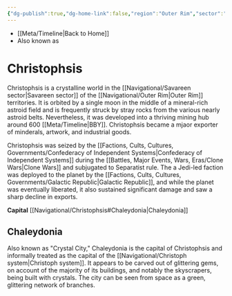 ```yaml
---
{"dg-publish":true,"dg-home-link":false,"region":"Outer Rim","sector":"Savareen","system":"Christoph","grid":"Q-16","aliases":[],"tags":["map","planet","corellian","outerrim","savareen"],"permalink":"/navigational/christophsis/","dgHomeLink":false,"dgPassFrontmatter":true}
---
```


- [[Meta/Timeline\|Back to Home]]
- Also known as 

# Christophsis
Christophsis is a crystalline world in the [[Navigational/Savareen sector\|Savareen sector]] of the [[Navigational/Outer Rim\|Outer Rim]] territories. It is orbited by a single moon in the middle of a mineral-rich astroid field and is frequently struck by stray rocks from the various nearly astroid belts. Nevertheless, it was developed into a thriving mining hub around 600 [[Meta/Timeline\|BBY]]. Christophsis became a mjaor exporter of minderals, artwork, and industrial goods.

Christophsis was seized by the [[Factions, Cults, Cultures, Governments/Confederacy of Independent Systems\|Confederacy of Independent Systems]] during the [[Battles, Major Events, Wars, Eras/Clone Wars\|Clone Wars]] and subjugated to Separatist rule. The a Jedi-led faction was deployed to the planet by the [[Factions, Cults, Cultures, Governments/Galactic Republic\|Galactic Republic]], and while the planet was eventually liberated, it also sustained significant damage and saw a sharp decline in exports.

**Capital** [[Navigational/Christophsis#Chaleydonia\|Chaleydonia]]

## Chaleydonia
Also known as "Crystal City," Chaleydonia is the capital of Christophsis and informally treated as the capital of the [[Navigational/Christoph system\|Christoph system]]. It appears to be carved out of glittering gems, on account of the majority of its buildings, and notably the skyscrapers, being built with crystals. The city can be seen from space as a green, glittering network of branches. 